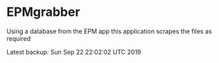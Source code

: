 # EPMgrabber
Using a database from the EPM app this application scrapes the files as required


Latest backup: Sun Sep 22 22:02:02 UTC 2019
